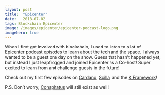 ```yaml
---
layout:	post
title:	"Epicenter"
date:	2018-07-02
tags: Blockchain Epicenter
image: /images/epicenter/epicenter-podcast-logo.png
imagehero: true
---
```


When I first got involved with blockchain, I used to listen to a lot of [Epicenter](https://epicenter.tv/) podcast episodes to learn about the tech and the space. I always wanted to be a guest one day on the show. Guess that hasn’t happened yet, but instead I just leapfrogged and joined Epicenter as a Co-host! Super excited to learn from and challenge guests in the future!

Check out my first few episodes on [Cardano](https://www.youtube.com/watch?v=2DFYBb_zOpc), [Scilla](https://www.youtube.com/watch?v=tPqnK2iNGZo), and the [K Framework](https://www.youtube.com/watch?v=JFOnoqAplAY)!

P.S. Don’t worry, [Conspiratus](https://conspirat.us) will still exist as well!

  